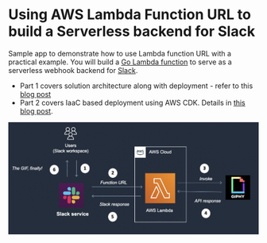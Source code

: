 # Using AWS Lambda Function URL to build a Serverless backend for Slack

Sample app to demonstrate how to use Lambda function URL with a practical example. You will build a [Go Lambda function](https://docs.aws.amazon.com/lambda/latest/dg/lambda-golang.html) to serve as a serverless webhook backend for [Slack](https://slack.com/).

- Part 1 covers solution architecture along with deployment - refer to this [blog post](https://abhishek1987.medium.com/using-aws-lambda-function-url-to-build-a-serverless-backend-for-slack-a292ef355a5d)
- Part 2 covers IaaC based deployment using AWS CDK. Details in [this blog post](https://abhishek1987.medium.com/package-and-deploy-a-lambda-function-as-a-docker-container-with-aws-cdk-fd0df5e37de7).

![](images/arch-diagram.png)

